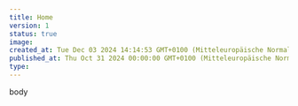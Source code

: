 ```yaml
---
title: Home
version: 1
status: true
image: 
created_at: Tue Dec 03 2024 14:14:53 GMT+0100 (Mitteleuropäische Normalzeit)
published_at: Thu Oct 31 2024 00:00:00 GMT+0100 (Mitteleuropäische Normalzeit)
type: 
---
```


body